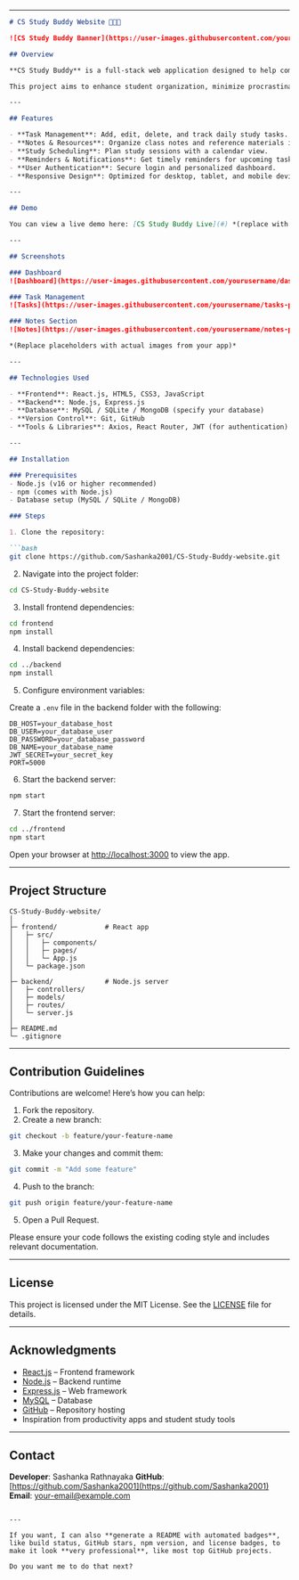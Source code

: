 
---

````markdown
# CS Study Buddy Website 🧑🏻‍💻

![CS Study Buddy Banner](https://user-images.githubusercontent.com/yourusername/banner-placeholder.png)  

## Overview

**CS Study Buddy** is a full-stack web application designed to help computer science students manage their academic life efficiently. The platform provides a central hub for tracking tasks, notes, study schedules, and productivity insights.

This project aims to enhance student organization, minimize procrastination, and streamline access to study resources.

---

## Features

- **Task Management**: Add, edit, delete, and track daily study tasks.
- **Notes & Resources**: Organize class notes and reference materials in one place.
- **Study Scheduling**: Plan study sessions with a calendar view.
- **Reminders & Notifications**: Get timely reminders for upcoming tasks or deadlines.
- **User Authentication**: Secure login and personalized dashboard.
- **Responsive Design**: Optimized for desktop, tablet, and mobile devices.

---

## Demo

You can view a live demo here: [CS Study Buddy Live](#) *(replace with your deployed URL)*

---

## Screenshots

### Dashboard
![Dashboard](https://user-images.githubusercontent.com/yourusername/dashboard-placeholder.png)

### Task Management
![Tasks](https://user-images.githubusercontent.com/yourusername/tasks-placeholder.png)

### Notes Section
![Notes](https://user-images.githubusercontent.com/yourusername/notes-placeholder.png)

*(Replace placeholders with actual images from your app)*

---

## Technologies Used

- **Frontend**: React.js, HTML5, CSS3, JavaScript  
- **Backend**: Node.js, Express.js  
- **Database**: MySQL / SQLite / MongoDB (specify your database)  
- **Version Control**: Git, GitHub  
- **Tools & Libraries**: Axios, React Router, JWT (for authentication)

---

## Installation

### Prerequisites
- Node.js (v16 or higher recommended)
- npm (comes with Node.js)
- Database setup (MySQL / SQLite / MongoDB)

### Steps

1. Clone the repository:

```bash
git clone https://github.com/Sashanka2001/CS-Study-Buddy-website.git
````

2. Navigate into the project folder:

```bash
cd CS-Study-Buddy-website
```

3. Install frontend dependencies:

```bash
cd frontend
npm install
```

4. Install backend dependencies:

```bash
cd ../backend
npm install
```

5. Configure environment variables:

Create a `.env` file in the backend folder with the following:

```env
DB_HOST=your_database_host
DB_USER=your_database_user
DB_PASSWORD=your_database_password
DB_NAME=your_database_name
JWT_SECRET=your_secret_key
PORT=5000
```

6. Start the backend server:

```bash
npm start
```

7. Start the frontend server:

```bash
cd ../frontend
npm start
```

Open your browser at [http://localhost:3000](http://localhost:3000) to view the app.

---

## Project Structure

```
CS-Study-Buddy-website/
│
├─ frontend/            # React app
│   ├─ src/
│   │   ├─ components/
│   │   ├─ pages/
│   │   └─ App.js
│   └─ package.json
│
├─ backend/             # Node.js server
│   ├─ controllers/
│   ├─ models/
│   ├─ routes/
│   └─ server.js
│
├─ README.md
└─ .gitignore
```

---

## Contribution Guidelines

Contributions are welcome! Here’s how you can help:

1. Fork the repository.
2. Create a new branch:

```bash
git checkout -b feature/your-feature-name
```

3. Make your changes and commit them:

```bash
git commit -m "Add some feature"
```

4. Push to the branch:

```bash
git push origin feature/your-feature-name
```

5. Open a Pull Request.

Please ensure your code follows the existing coding style and includes relevant documentation.

---

## License

This project is licensed under the MIT License. See the [LICENSE](LICENSE) file for details.

---

## Acknowledgments

* [React.js](https://reactjs.org/) – Frontend framework
* [Node.js](https://nodejs.org/) – Backend runtime
* [Express.js](https://expressjs.com/) – Web framework
* [MySQL](https://www.mysql.com/) – Database
* [GitHub](https://github.com/) – Repository hosting
* Inspiration from productivity apps and student study tools

---

## Contact

**Developer**: Sashanka Rathnayaka
**GitHub**: [https://github.com/Sashanka2001](https://github.com/Sashanka2001)
**Email**: [your-email@example.com](mailto:your-email@example.com)

```

---

If you want, I can also **generate a README with automated badges**, like build status, GitHub stars, npm version, and license badges, to make it look **very professional**, like most top GitHub projects.  

Do you want me to do that next?
```
